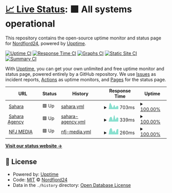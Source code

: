 # [📈 Live Status](https://demo.upptime.js.org): <!--live status--> **🟩 All systems operational**

This repository contains the open-source uptime monitor and status page for [Nordfjord24](https://demo.upptime.js.org), powered by [Upptime](https://github.com/upptime/upptime).

[![Uptime CI](https://github.com/Nordfjord24/uptime2.0/workflows/Uptime%20CI/badge.svg)](https://github.com/Nordfjord24/uptime2.0/actions?query=workflow%3A%22Uptime+CI%22)
[![Response Time CI](https://github.com/Nordfjord24/uptime2.0/workflows/Response%20Time%20CI/badge.svg)](https://github.com/Nordfjord24/uptime2.0/actions?query=workflow%3A%22Response+Time+CI%22)
[![Graphs CI](https://github.com/Nordfjord24/uptime2.0/workflows/Graphs%20CI/badge.svg)](https://github.com/Nordfjord24/uptime2.0/actions?query=workflow%3A%22Graphs+CI%22)
[![Static Site CI](https://github.com/Nordfjord24/uptime2.0/workflows/Static%20Site%20CI/badge.svg)](https://github.com/Nordfjord24/uptime2.0/actions?query=workflow%3A%22Static+Site+CI%22)
[![Summary CI](https://github.com/Nordfjord24/uptime2.0/workflows/Summary%20CI/badge.svg)](https://github.com/Nordfjord24/uptime2.0/actions?query=workflow%3A%22Summary+CI%22)

With [Upptime](https://upptime.js.org), you can get your own unlimited and free uptime monitor and status page, powered entirely by a GitHub repository. We use [Issues](https://github.com/Nordfjord24/uptime2.0/issues) as incident reports, [Actions](https://github.com/Nordfjord24/uptime2.0/actions) as uptime monitors, and [Pages](https://demo.upptime.js.org) for the status page.

<!--start: status pages-->
<!-- This summary is generated by Upptime (https://github.com/upptime/upptime) -->
<!-- Do not edit this manually, your changes will be overwritten -->
<!-- prettier-ignore -->
| URL | Status | History | Response Time | Uptime |
| --- | ------ | ------- | ------------- | ------ |
| <img alt="" src="https://icons.duckduckgo.com/ip3/www.sahara.is.ico" height="13"> [Sahara](https://www.sahara.is) | 🟩 Up | [sahara.yml](https://github.com/Nordfjord24/uptime2.0/commits/HEAD/history/sahara.yml) | <details><summary><img alt="Response time graph" src="./graphs/sahara/response-time-week.png" height="20"> 703ms</summary><br><a href="https://Nordfjord24.github.io/uptime2.0/history/sahara"><img alt="Response time 637" src="https://img.shields.io/endpoint?url=https%3A%2F%2Fraw.githubusercontent.com%2FNordfjord24%2Fuptime2.0%2FHEAD%2Fapi%2Fsahara%2Fresponse-time.json"></a><br><a href="https://Nordfjord24.github.io/uptime2.0/history/sahara"><img alt="24-hour response time 563" src="https://img.shields.io/endpoint?url=https%3A%2F%2Fraw.githubusercontent.com%2FNordfjord24%2Fuptime2.0%2FHEAD%2Fapi%2Fsahara%2Fresponse-time-day.json"></a><br><a href="https://Nordfjord24.github.io/uptime2.0/history/sahara"><img alt="7-day response time 703" src="https://img.shields.io/endpoint?url=https%3A%2F%2Fraw.githubusercontent.com%2FNordfjord24%2Fuptime2.0%2FHEAD%2Fapi%2Fsahara%2Fresponse-time-week.json"></a><br><a href="https://Nordfjord24.github.io/uptime2.0/history/sahara"><img alt="30-day response time 643" src="https://img.shields.io/endpoint?url=https%3A%2F%2Fraw.githubusercontent.com%2FNordfjord24%2Fuptime2.0%2FHEAD%2Fapi%2Fsahara%2Fresponse-time-month.json"></a><br><a href="https://Nordfjord24.github.io/uptime2.0/history/sahara"><img alt="1-year response time 637" src="https://img.shields.io/endpoint?url=https%3A%2F%2Fraw.githubusercontent.com%2FNordfjord24%2Fuptime2.0%2FHEAD%2Fapi%2Fsahara%2Fresponse-time-year.json"></a></details> | <details><summary><a href="https://Nordfjord24.github.io/uptime2.0/history/sahara">100.00%</a></summary><a href="https://Nordfjord24.github.io/uptime2.0/history/sahara"><img alt="All-time uptime 100.00%" src="https://img.shields.io/endpoint?url=https%3A%2F%2Fraw.githubusercontent.com%2FNordfjord24%2Fuptime2.0%2FHEAD%2Fapi%2Fsahara%2Fuptime.json"></a><br><a href="https://Nordfjord24.github.io/uptime2.0/history/sahara"><img alt="24-hour uptime 100.00%" src="https://img.shields.io/endpoint?url=https%3A%2F%2Fraw.githubusercontent.com%2FNordfjord24%2Fuptime2.0%2FHEAD%2Fapi%2Fsahara%2Fuptime-day.json"></a><br><a href="https://Nordfjord24.github.io/uptime2.0/history/sahara"><img alt="7-day uptime 100.00%" src="https://img.shields.io/endpoint?url=https%3A%2F%2Fraw.githubusercontent.com%2FNordfjord24%2Fuptime2.0%2FHEAD%2Fapi%2Fsahara%2Fuptime-week.json"></a><br><a href="https://Nordfjord24.github.io/uptime2.0/history/sahara"><img alt="30-day uptime 100.00%" src="https://img.shields.io/endpoint?url=https%3A%2F%2Fraw.githubusercontent.com%2FNordfjord24%2Fuptime2.0%2FHEAD%2Fapi%2Fsahara%2Fuptime-month.json"></a><br><a href="https://Nordfjord24.github.io/uptime2.0/history/sahara"><img alt="1-year uptime 100.00%" src="https://img.shields.io/endpoint?url=https%3A%2F%2Fraw.githubusercontent.com%2FNordfjord24%2Fuptime2.0%2FHEAD%2Fapi%2Fsahara%2Fuptime-year.json"></a></details>
| <img alt="" src="https://icons.duckduckgo.com/ip3/www.saharaagency.net.ico" height="13"> [Sahara Agency](https://www.saharaagency.net) | 🟩 Up | [sahara-agency.yml](https://github.com/Nordfjord24/uptime2.0/commits/HEAD/history/sahara-agency.yml) | <details><summary><img alt="Response time graph" src="./graphs/sahara-agency/response-time-week.png" height="20"> 339ms</summary><br><a href="https://Nordfjord24.github.io/uptime2.0/history/sahara-agency"><img alt="Response time 361" src="https://img.shields.io/endpoint?url=https%3A%2F%2Fraw.githubusercontent.com%2FNordfjord24%2Fuptime2.0%2FHEAD%2Fapi%2Fsahara-agency%2Fresponse-time.json"></a><br><a href="https://Nordfjord24.github.io/uptime2.0/history/sahara-agency"><img alt="24-hour response time 322" src="https://img.shields.io/endpoint?url=https%3A%2F%2Fraw.githubusercontent.com%2FNordfjord24%2Fuptime2.0%2FHEAD%2Fapi%2Fsahara-agency%2Fresponse-time-day.json"></a><br><a href="https://Nordfjord24.github.io/uptime2.0/history/sahara-agency"><img alt="7-day response time 339" src="https://img.shields.io/endpoint?url=https%3A%2F%2Fraw.githubusercontent.com%2FNordfjord24%2Fuptime2.0%2FHEAD%2Fapi%2Fsahara-agency%2Fresponse-time-week.json"></a><br><a href="https://Nordfjord24.github.io/uptime2.0/history/sahara-agency"><img alt="30-day response time 337" src="https://img.shields.io/endpoint?url=https%3A%2F%2Fraw.githubusercontent.com%2FNordfjord24%2Fuptime2.0%2FHEAD%2Fapi%2Fsahara-agency%2Fresponse-time-month.json"></a><br><a href="https://Nordfjord24.github.io/uptime2.0/history/sahara-agency"><img alt="1-year response time 361" src="https://img.shields.io/endpoint?url=https%3A%2F%2Fraw.githubusercontent.com%2FNordfjord24%2Fuptime2.0%2FHEAD%2Fapi%2Fsahara-agency%2Fresponse-time-year.json"></a></details> | <details><summary><a href="https://Nordfjord24.github.io/uptime2.0/history/sahara-agency">100.00%</a></summary><a href="https://Nordfjord24.github.io/uptime2.0/history/sahara-agency"><img alt="All-time uptime 100.00%" src="https://img.shields.io/endpoint?url=https%3A%2F%2Fraw.githubusercontent.com%2FNordfjord24%2Fuptime2.0%2FHEAD%2Fapi%2Fsahara-agency%2Fuptime.json"></a><br><a href="https://Nordfjord24.github.io/uptime2.0/history/sahara-agency"><img alt="24-hour uptime 100.00%" src="https://img.shields.io/endpoint?url=https%3A%2F%2Fraw.githubusercontent.com%2FNordfjord24%2Fuptime2.0%2FHEAD%2Fapi%2Fsahara-agency%2Fuptime-day.json"></a><br><a href="https://Nordfjord24.github.io/uptime2.0/history/sahara-agency"><img alt="7-day uptime 100.00%" src="https://img.shields.io/endpoint?url=https%3A%2F%2Fraw.githubusercontent.com%2FNordfjord24%2Fuptime2.0%2FHEAD%2Fapi%2Fsahara-agency%2Fuptime-week.json"></a><br><a href="https://Nordfjord24.github.io/uptime2.0/history/sahara-agency"><img alt="30-day uptime 100.00%" src="https://img.shields.io/endpoint?url=https%3A%2F%2Fraw.githubusercontent.com%2FNordfjord24%2Fuptime2.0%2FHEAD%2Fapi%2Fsahara-agency%2Fuptime-month.json"></a><br><a href="https://Nordfjord24.github.io/uptime2.0/history/sahara-agency"><img alt="1-year uptime 100.00%" src="https://img.shields.io/endpoint?url=https%3A%2F%2Fraw.githubusercontent.com%2FNordfjord24%2Fuptime2.0%2FHEAD%2Fapi%2Fsahara-agency%2Fuptime-year.json"></a></details>
| <img alt="" src="https://icons.duckduckgo.com/ip3/www.nfjmedia.com.ico" height="13"> [NFJ MEDIA](https://www.nfjmedia.com) | 🟩 Up | [nfj-media.yml](https://github.com/Nordfjord24/uptime2.0/commits/HEAD/history/nfj-media.yml) | <details><summary><img alt="Response time graph" src="./graphs/nfj-media/response-time-week.png" height="20"> 260ms</summary><br><a href="https://Nordfjord24.github.io/uptime2.0/history/nfj-media"><img alt="Response time 232" src="https://img.shields.io/endpoint?url=https%3A%2F%2Fraw.githubusercontent.com%2FNordfjord24%2Fuptime2.0%2FHEAD%2Fapi%2Fnfj-media%2Fresponse-time.json"></a><br><a href="https://Nordfjord24.github.io/uptime2.0/history/nfj-media"><img alt="24-hour response time 321" src="https://img.shields.io/endpoint?url=https%3A%2F%2Fraw.githubusercontent.com%2FNordfjord24%2Fuptime2.0%2FHEAD%2Fapi%2Fnfj-media%2Fresponse-time-day.json"></a><br><a href="https://Nordfjord24.github.io/uptime2.0/history/nfj-media"><img alt="7-day response time 260" src="https://img.shields.io/endpoint?url=https%3A%2F%2Fraw.githubusercontent.com%2FNordfjord24%2Fuptime2.0%2FHEAD%2Fapi%2Fnfj-media%2Fresponse-time-week.json"></a><br><a href="https://Nordfjord24.github.io/uptime2.0/history/nfj-media"><img alt="30-day response time 232" src="https://img.shields.io/endpoint?url=https%3A%2F%2Fraw.githubusercontent.com%2FNordfjord24%2Fuptime2.0%2FHEAD%2Fapi%2Fnfj-media%2Fresponse-time-month.json"></a><br><a href="https://Nordfjord24.github.io/uptime2.0/history/nfj-media"><img alt="1-year response time 232" src="https://img.shields.io/endpoint?url=https%3A%2F%2Fraw.githubusercontent.com%2FNordfjord24%2Fuptime2.0%2FHEAD%2Fapi%2Fnfj-media%2Fresponse-time-year.json"></a></details> | <details><summary><a href="https://Nordfjord24.github.io/uptime2.0/history/nfj-media">100.00%</a></summary><a href="https://Nordfjord24.github.io/uptime2.0/history/nfj-media"><img alt="All-time uptime 100.00%" src="https://img.shields.io/endpoint?url=https%3A%2F%2Fraw.githubusercontent.com%2FNordfjord24%2Fuptime2.0%2FHEAD%2Fapi%2Fnfj-media%2Fuptime.json"></a><br><a href="https://Nordfjord24.github.io/uptime2.0/history/nfj-media"><img alt="24-hour uptime 100.00%" src="https://img.shields.io/endpoint?url=https%3A%2F%2Fraw.githubusercontent.com%2FNordfjord24%2Fuptime2.0%2FHEAD%2Fapi%2Fnfj-media%2Fuptime-day.json"></a><br><a href="https://Nordfjord24.github.io/uptime2.0/history/nfj-media"><img alt="7-day uptime 100.00%" src="https://img.shields.io/endpoint?url=https%3A%2F%2Fraw.githubusercontent.com%2FNordfjord24%2Fuptime2.0%2FHEAD%2Fapi%2Fnfj-media%2Fuptime-week.json"></a><br><a href="https://Nordfjord24.github.io/uptime2.0/history/nfj-media"><img alt="30-day uptime 100.00%" src="https://img.shields.io/endpoint?url=https%3A%2F%2Fraw.githubusercontent.com%2FNordfjord24%2Fuptime2.0%2FHEAD%2Fapi%2Fnfj-media%2Fuptime-month.json"></a><br><a href="https://Nordfjord24.github.io/uptime2.0/history/nfj-media"><img alt="1-year uptime 100.00%" src="https://img.shields.io/endpoint?url=https%3A%2F%2Fraw.githubusercontent.com%2FNordfjord24%2Fuptime2.0%2FHEAD%2Fapi%2Fnfj-media%2Fuptime-year.json"></a></details>

<!--end: status pages-->

[**Visit our status website →**](https://demo.upptime.js.org)

## 📄 License

- Powered by: [Upptime](https://github.com/upptime/upptime)
- Code: [MIT](./LICENSE) © [Nordfjord24](https://demo.upptime.js.org)
- Data in the `./history` directory: [Open Database License](https://opendatacommons.org/licenses/odbl/1-0/)
